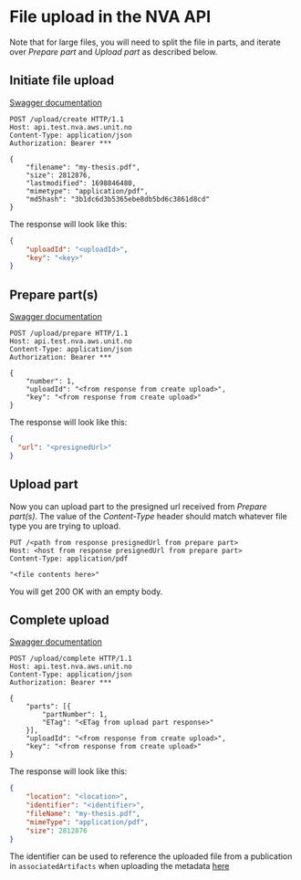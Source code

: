 # File upload in the NVA API
Note that for large files, you will need to split the file in parts, and iterate over *Prepare part* and *Upload part* as described below.
## Initiate file upload
[Swagger documentation](https://swagger-ui.nva.unit.no/#/NVA%20S3%20Multipart%20Upload/post_upload_create)

```http request
POST /upload/create HTTP/1.1
Host: api.test.nva.aws.unit.no
Content-Type: application/json
Authorization: Bearer ***

{
    "filename": "my-thesis.pdf",
    "size": 2812876,
    "lastmodified": 1698846480,
    "mimetype": "application/pdf",
    "md5hash": "3b1dc6d3b5365ebe8db5bd6c3861d8cd"
}
```
The response will look like this:
```json
{
    "uploadId": "<uploadId>",
    "key": "<key>"
}
```

## Prepare part(s)
[Swagger documentation](https://swagger-ui.nva.unit.no/#/NVA%20S3%20Multipart%20Upload/post_upload_prepare)
```http request
POST /upload/prepare HTTP/1.1
Host: api.test.nva.aws.unit.no
Content-Type: application/json
Authorization: Bearer ***

{
    "number": 1,
    "uploadId": "<from response from create upload>",
    "key": "<from response from create upload>"
}
```

The response will look like this:
```json
{
  "url": "<presignedUrl>"
}
```

## Upload part
Now you can upload part to the presigned url received from *Prepare part(s)*. The value of the *Content-Type* header should match whatever file type you are trying to upload.
```http request
PUT /<path from response presignedUrl from prepare part>
Host: <host from response presignedUrl from prepare part>
Content-Type: application/pdf

"<file contents here>"
```
You will get 200 OK with an empty body.

## Complete upload
[Swagger documentation](https://swagger-ui.nva.unit.no/#/NVA%20S3%20Multipart%20Upload/post_upload_complete)
```http request
POST /upload/complete HTTP/1.1
Host: api.test.nva.aws.unit.no
Content-Type: application/json
Authorization: Bearer ***

{
    "parts": [{
        "partNumber": 1,
        "ETag": "<ETag from upload part response>"
    }],
    "uploadId": "<from response from create upload>",
    "key": "<from response from create upload>"
}
```

The response will look like this:
```json
{
    "location": "<location>",
    "identifier": "<identifier>",
    "fileName": "my-thesis.pdf",
    "mimeType": "application/pdf",
    "size": 2812876
}
```
The identifier can be used to reference the uploaded file from a publication in `associatedArtifacts` when uploading the metadata [here](https://swagger-ui.nva.unit.no/#/NVA%20Publication%20API/post_publication_)